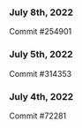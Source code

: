 ### July 8th, 2022

Commit #254901

### July 5th, 2022

Commit #314353


### July 4th, 2022

Commit #72281
